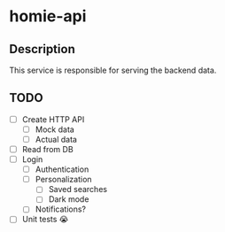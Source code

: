 # homie-api

## Description
This service is responsible for serving the backend data.

## TODO
- [ ] Create HTTP API
    - [ ] Mock data
    - [ ] Actual data
- [ ] Read from DB
- [ ] Login
    - [ ] Authentication
    - [ ] Personalization
        - [ ] Saved searches
        - [ ] Dark mode
    - [ ] Notifications?
- [ ] Unit tests :sob:
